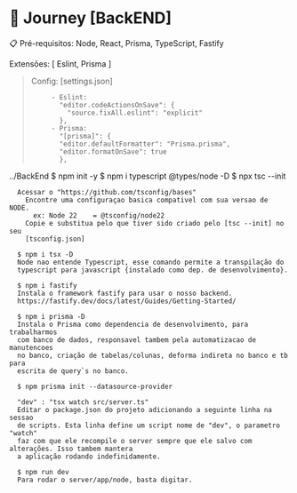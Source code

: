 # 🚀 Journey [BackEND]

📋 Pré-requisitos: Node, React, Prisma, TypeScript, Fastify

Extensões: [ Eslint, Prisma ]

>Config:   [settings.json]
>
>          - Eslint:
>            "editor.codeActionsOnSave": {
>              "source.fixAll.eslint": "explicit"
>            },
>          - Prisma:
>            "[prisma]": {
>            "editor.defaultFormatter": "Prisma.prisma",
>            "editor.formatOnSave": true
>            },
>

../BackEnd
      $ npm init -y
      $ npm i typescript @types/node -D
      $ npx tsc --init

      Acessar o "https://github.com/tsconfig/bases"
        Encontre uma configuraçao basica compativel com sua versao de NODE.
          ex: Node 22	 = @tsconfig/node22
        Copie e substitua pelo que tiver sido criado pelo [tsc --init] no seu 
        [tsconfig.json]

      $ npm i tsx -D
      Node nao entende Typescript, esse comando permite a transpilação do 
      typescript para javascript {instalado como dep. de desenvolvimento}.
      
      $ npm i fastify
      Instala o framework fastify para usar o nosso backend.
      https://fastify.dev/docs/latest/Guides/Getting-Started/

      $ npm i prisma -D
      Instala o Prisma como dependencia de desenvolvimento, para trabalharmos 
      com banco de dados, responsavel tambem pela automatizacao de manutencoes 
      no banco, criação de tabelas/colunas, deforma indireta no banco e tb para 
      escrita de query`s no banco.
      
      $ npm prisma init --datasource-provider 
      
      "dev" : "tsx watch src/server.ts"
      Editar o package.json do projeto adicionando a seguinte linha na sessao 
      de scripts. Esta linha define um script nome de "dev", o parametro "watch" 
      faz com que ele recompile o server sempre que ele salvo com alterações. Isso tambem mantera 
      a aplicação rodando indefinidamente.

      $ npm run dev
      Para rodar o server/app/node, basta digitar.

